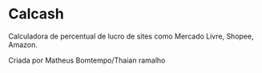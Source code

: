 # Calcash
Calculadora de percentual de lucro de sites como Mercado Livre, Shopee, Amazon.


Criada por Matheus Bomtempo/Thaian ramalho
